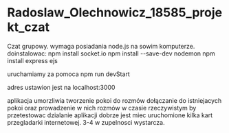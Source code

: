 # Radoslaw_Olechnowicz_18585_projekt_czat

Czat grupowy. wymaga posiadania node.js na sowim komputerze.
doinstalowac:
npm install socket.io
npm install --save-dev nodemon
npm install express ejs


uruchamiamy za pomoca
npm run devStart

adres ustawion jest na localhost:3000

aplikacja umorzliwia tworzenie pokoi do rozmów dołączanie do istniejacych pokoi oraz prowadzenie w nich rozmów w czasie rzeczywistym by przetestowac dzialanie aplikacji dobrze jest miec uruchomione kilka kart przegladarki internetowej. 3-4 w zupelnosci wystarcza.
